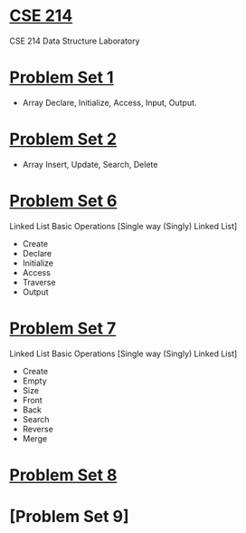 # [CSE 214](https://github.com/1915002536/cse21)


CSE 214 Data Structure Laboratory


# [Problem Set 1](https://github.com/1915002536/cse214/tree/main/Problem%20Set%201%20-%20Array)
+ Array Declare, Initialize, Access, Input, Output.

# [Problem Set 2](https://github.com/1915002536/cse214/tree/main/Problem%20Set%202%20-%20Array)
+ Array Insert, Update, Search, Delete

# [Problem Set 6](https://github.com/1915002536/cse214/tree/main/Problem%20Set%206)
Linked List Basic Operations [Single way (Singly) Linked List]
+ Create
+ Declare
+ Initialize
+ Access
+ Traverse
+ Output

# [Problem Set 7](https://github.com/1915002536/cse214/tree/main/Problem%20Set%207)
Linked List Basic Operations [Single way (Singly) Linked List]
+ Create
+ Empty
+ Size
+ Front
+ Back 
+ Search
+ Reverse
+ Merge

# [Problem Set 8](https://github.com/1915002536/cse214/tree/main/Problem%20Set%208)


# [Problem Set 9]
